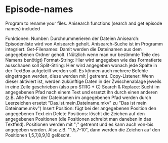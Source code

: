# Episode-names
Program to rename your files. Anisearch functions (search and get episode names) included

Funktionen:
Number: Durchnummerieren der Dateien
Anisearch: Episodenliste wird von Anisearch geholt. Anisearch-Suche ist im Programm integriert.
Get-Filenames: Damit werden die Dateinamen aus dem angegebenen Ordner geholt. (Nützlich wenn man nur bestimmte Teile des Namens benötigt)
Format-String: Hier wird angegeben wie das Formatierte ausschauen soll
Split-String: Hier wird angegeben wonach jede Spalte in der TextBox aufgeteilt werden soll. Es können auch mehrere Befehle eingetragen werden, diese werden mit | getrennt.
Copy-Listener: Wenn dieser aktiviert ist, werden zukünftige Daten in der Zwischenablage jeweils in eine Zeile geschrieben (also pro STRG + C)
Search & Replace: Sucht im angegebenen Pfad nach einem Text und ersetzt ihn durch einen anderen (z.B. Alle Punkte der Dateinamen im angegebenen Pfad werden durch Leerzeichen ersetzt "Das.ist.mein.Dateiname.mkv" zu "Das ist mein Dateiname.mkv")
Insert Position: fügt bei der angegebenen Position den angegebenen Text ein
Delete Positions: löscht die Zeichen auf den angegebenen Positionen (die Positionen schreibt man daneben in das Textfeld). Positionen werden mit ";" getrennt und es kann auch von-bis angegeben werden. Also z.B. "1,5,7-10", dann werden die Zeichen auf den Positionen 1,5,7,8,9,10 gelöscht.
